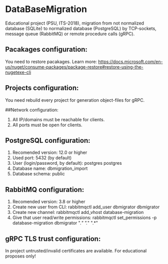 # DataBaseMigration
Educational project (PSU, ITS-2018), migration from not normalized database (SQLite) to normalized database (PostgreSQL) by TCP-sockets, message queue (RabbitMQ) or remote procedure calls (gRPC).

## Pacakages configuration:
You need to restore pacakages. Learn more: https://docs.microsoft.com/en-us/nuget/consume-packages/package-restore#restore-using-the-nugetexe-cli

## Projects configuration:
You need rebuild every project for generation object-files for gRPC.

##Network configuration:
1. All IP/domains must be reachable for clients.
2. All ports must be open for clients.

## PostgreSQL configuration:
1. Recomended version: 12.0 or higher
2. Used port: 5432 (by default)
3. User (login/password, by default): postgres postgres
4. Database name: dbmigration_import 
5. Database schema: public

## RabbitMQ configuration:
1. Recomended version: 3.8 or higher
2. Create new user from CLI: rabbitmqctl add_user dbmigrator dbmigrator
3. Create new channel: rabbitmqctl add_vhost database-migration
4. Give that user read/write permissions: rabbitmqctl set_permissions -p database-migration dbmigrator ".*" ".*" ".*"

## gRPC TLS trust configuration:
In project untrusted/invalid certificates are available. For educational proposes only!
